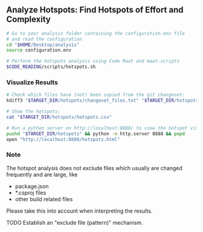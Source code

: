 ## Analyze Hotspots: Find Hotspots of Effort and Complexity

```sh
# Go to your analysis folder containing the configuration.env file
# and read the configuration
cd "$HOME/Desktop/analysis"
source configuration.env

# Perform the hotspots analysis using Code Maat and maat-scripts
$CODE_READING/scripts/hotspots.sh
```

### Visualize Results

```sh
# Check which files have (not) been copied from the git changeset:
kdiff3 "$TARGET_DIR/hotspots/changeset_files.txt" "$TARGET_DIR/hotspots/copied_files.txt"

# Show the hotspots:
cat "$TARGET_DIR/hotspots/hotspots.csv"

# Run a python server on http://localhost:8888/ to view the hotspot visualization:
pushd "$TARGET_DIR/hotspots" && python -m http.server 8888 && popd
open "http://localhost:8888/hotspots.html"
```

### Note

The hotspot analysis does not exclude files which usually are changed frequently and are large, like

- package.json
- *.csproj files
- other build related files

Please take this into account when interpreting the results.

TODO Establish an "exclude file (pattern)" mechanism.
